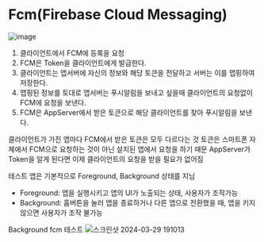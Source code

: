 # Fcm(Firebase Cloud Messaging)

![image](https://github.com/j-ra1n/Fcm/assets/118893707/3dbaa3e8-b152-457b-a18c-57c3e2af275d)

1. 클라이언트에서 FCM에 등록을 요청
2. FCM은 Token을 클라이언트에게 발급한다.
3. 클라이언트는 앱서버에 자신의 정보와 해당 토큰을 전달하고 서버는 이를 맵핑하여 저장한다.
4. 맵핑된 정보를 토대로 앱서버는 푸시알림을 보내고 싶을때 클라이언트의 요청없이 FCM에 요청을 보낸다.
5. FCM은 AppServer에서 받은 토큰으로 해당 클라이언트를 찾아 푸시알림을 보낸다.



클라이언트가 가진 앱마다 FCM에서 받은 토큰은 모두 다르다는 것
토큰은 스마트폰 자체에서 FCM으로 요청하는 것이 아닌 설치된 앱에서 요청을 하기 때문
AppServer가 Token을 알게 된다면 이제 클라이언트의 요청을 받을 필요가 없어짐



테스트
앱은 기본적으로 Foreground, Background 상태를 지님
- Foreground: 앱을 실행시키고 앱의 UI가 노출되는 상태, 사용자가 조작가능
- Background: 홈버튼을 눌러 앱을 종료하거나 다른 앱으로 전환했을 때, 앱을 키지않으면 사용자가 조작 불가능

Background fcm 테스트
![스크린샷 2024-03-29 191013](https://github.com/j-ra1n/Fcm/assets/118893707/e1f9723d-a7ff-4088-b612-068802146122)
